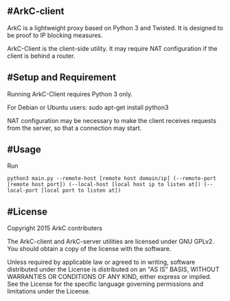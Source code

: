#ArkC-client
-----------------

ArkC is a lightweight proxy based on Python 3 and Twisted. It is designed to be proof to IP blocking measures.

ArkC-Client is the client-side utility. It may require NAT configuration if the client is behind a router.

#Setup and Requirement
-----------------

Running ArkC-Client requires Python 3 only.

For Debian or Ubuntu users:
sudo apt-get install python3

NAT configuration may be necessary to make the client receives requests from the server, so that a connection may start.

#Usage
-----------------

Run 

	python3 main.py --remote-host [remote host domain/ip] (--remote-port [remote host port]) (--local-host [local host ip to listen at]) (--local-port [local port to listen at])

#License
-----------------

Copyright 2015 ArkC contributers

The ArkC-client and ArkC-server utilities are licensed under GNU GPLv2. You should obtain a copy of the license with the software.

Unless required by applicable law or agreed to in writing, software
distributed under the License is distributed on an "AS IS" BASIS, WITHOUT
WARRANTIES OR CONDITIONS OF ANY KIND, either express or implied. See the
License for the specific language governing permissions and limitations
under the License.

